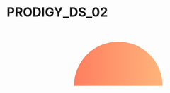 # PRODIGY_DS_02
<!DOCTYPE html>
<html lang="en">
<head>
  <meta charset="UTF-8">
  <title>Gradient Half Circle</title>
  <style>
    .half-circle {
      width: 200px;
      height: 100px;
      background: linear-gradient(to right, #ff7e5f, #feb47b);
      border-top-left-radius: 100px;
      border-top-right-radius: 100px;
      border-bottom-left-radius: 0;
      border-bottom-right-radius: 0;
      margin: 50px auto;
    }
  </style>
</head>
<body>

  <div class="half-circle"></div>

</body>
</html>
